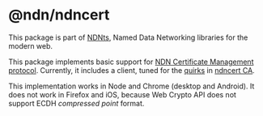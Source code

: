 # @ndn/ndncert

This package is part of [NDNts](https://yoursunny.com/p/NDNts/), Named Data Networking libraries for the modern web.

This package implements basic support for [NDN Certificate Management protocol](https://github.com/named-data/ndncert/wiki/NDNCERT-Protocol-0.2).
Currently, it includes a client, tuned for the [quirks](https://www.lists.cs.ucla.edu/pipermail/nfd-dev/2019-November/003918.html) in [ndncert CA](https://github.com/named-data/ndncert/tree/aae119aeb9b5387f2fd8f80c56ee8cbfe8c15988).

This implementation works in Node and Chrome (desktop and Android).
It does not work in Firefox and iOS, because Web Crypto API does not support ECDH *compressed point* format.
